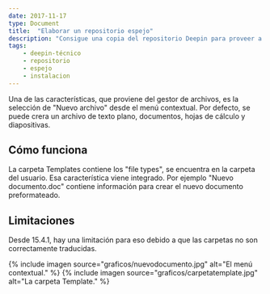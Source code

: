 ```yaml
---
date: 2017-11-17
type: Document
title:  "Elaborar un repositorio espejo"
description: "Consigue una copia del repositorio Deepin para proveer a otros usuarios"
tags:
    - deepin-técnico
    - repositorio
    - espejo
    - instalacion
---
```


Una de las características, que proviene del gestor de archivos, es la selección de "Nuevo archivo" desde el menú contextual. Por defecto, se puede crera un archivo de texto plano, documentos, hojas de cálculo y diapositivas.

## Cómo funciona
La carpeta Templates contiene los "file types", se encuentra en la carpeta del usuario. Esa característica viene integrado. Por ejemplo "Nuevo documento.doc" contiene información para crear el nuevo documento preformateado.

## Limitaciones
Desde 15.4.1, hay una limitación para eso debido a que las carpetas no son correctamente traducidas.

{% include imagen source="graficos/nuevodocumento.jpg" alt="El menú contextual." %}
{% include imagen source="graficos/carpetatemplate.jpg" alt="La carpeta Template." %}
